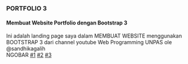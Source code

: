### PORTFOLIO 3

#### Membuat Website Portfolio dengan Bootstrap 3
 
Ini adalah landing page saya dalam MEMBUAT WEBSITE menggunakan BOOTSTRAP 3 dari channel youtube Web Programming UNPAS ole @sandhikagalih  
NGOBAR [#1](https://youtu.be/NNW7Tg8CgAQ) [#2](https://youtu.be/btYCEsKJ5k4) [#3](https://youtu.be/cEkCIn4rY4Q)
